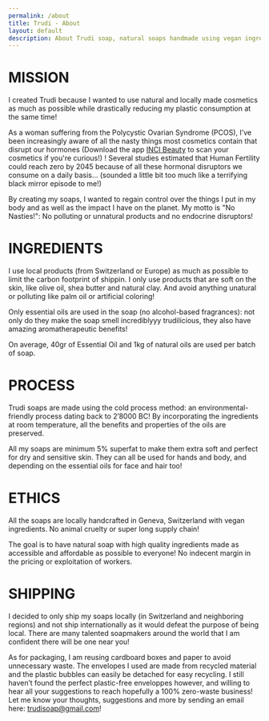 ```yaml
---
permalink: /about
title: Trudi - About
layout: default
description: About Trudi soap, natural soaps handmade using vegan ingredients in Geneva, Switzerland.
---
```

<div class="flex justify-center">
<div class="flex-col p-5 mx-auto max-w-6xl mx-5 md:mx-20">
    <div class="bg-gradient-to-r from-indigo-400 to-pink-400 rounded-2xl text-white p-8 text-center mt-5">
        <h1 class="text-3xl mb-3">MISSION</h1>
        <p class="text-lg">I created Trudi because I wanted to use natural and locally made cosmetics as much as possible while drastically reducing my plastic consumption at the same time!</p>
        <p class="text-lg">As a woman suffering from the Polycystic Ovarian Syndrome (PCOS), I’ve been increasingly aware of all the nasty things most cosmetics contain that disrupt our hormones (Download the app <a href="https://incibeauty.com/" class="font-bold underline">INCI Beauty</a> to scan your cosmetics if you're curious!) ! Several studies estimated that Human Fertility could reach zero by 2045 because of all these hormonal disruptors we consume on a daily basis… (sounded a little bit too much like a terrifying black mirror episode to me!) </p>
        <p class="text-lg"> By creating my soaps, I wanted to regain control over the things I put in my body and as well as the impact I have on the planet. My motto is "No Nasties!":  No polluting or unnatural products and no endocrine disruptors!</p>
    </div>
    <div class="bg-gradient-to-r from-green-400 to-blue-400 rounded-2xl text-white p-8 text-center mt-5">
        <h1 class="text-3xl mb-3">INGREDIENTS</h1>
        <p class="text-lg">I use local products (from Switzerland or Europe) as much as possible to limit the carbon footprint of shippin. I only use products that are soft on the skin, like olive oil, shea butter and natural clay. And avoid anything unatural or polluting like palm oil or artificial coloring!</p>
        <p class="text-lg">Only essential oils are used in the soap (no alcohol-based fragrances): not only do they make the soap smell incrediblyyy trudilicious,  they also have amazing aromatherapeutic benefits! </p>
        <p class="text-lg">On average, 40gr of Essential Oil and 1kg of natural oils are used per batch of soap.</p>
    </div>
    <div class="bg-gradient-to-r from-yellow-300 to-green-400 rounded-2xl text-white p-8 text-center mt-5">
        <h1 class="text-3xl mb-3">PROCESS</h1>
        <p class="text-lg">Trudi soaps are made using the cold process method: an environmental-friendly process dating back to 2’8000 BC!  By incorporating the ingredients at room temperature, all the benefits and properties of the oils are preserved.</p>
        <p class="text-lg">All my soaps are minimum 5% superfat to make them extra soft and perfect for dry and sensitive skin. They can all be used for hands and body, and depending on the essential oils for face and hair too!</p>
    </div>
    <div class="bg-gradient-to-r from-blue-400 to-purple-400 rounded-2xl text-white p-8 text-center mt-5">
        <h1 class="text-3xl mb-3">ETHICS</h1>
        <p class="text-lg">All the soaps are locally handcrafted in Geneva, Switzerland with vegan ingredients. No animal cruelty or super long supply chain!</p>
        <p class="text-lg">The goal is to have natural soap with high quality ingredients made as accessible and affordable as possible to everyone! No indecent margin in the pricing or exploitation of workers.</p>
    </div>
    <div class="bg-gradient-to-r from-red-300 to-yellow-300 rounded-2xl text-white p-8 text-center mt-5">
        <h1 class="text-3xl mb-3">SHIPPING</h1>
        <p class="text-lg">I decided to only ship my soaps locally (in Switzerland and neighboring regions) and not ship internationally as it would defeat the purpose of being local. There are many talented soapmakers around the world that I am confident there will be one near you!</p>
        <p class="text-lg">As for packaging, I am reusing cardboard boxes and paper to avoid unnecessary waste. The envelopes I used are made from recycled material and the plastic bubbles can easily be detached for easy recycling. I still haven’t found the perfect plastic-free enveloppes however, and willing to hear all your suggestions to reach hopefully a 100% zero-waste business! Let me know your thoughts, suggestions and more by sending an email here: <a href="mailto:trudisoap@gmail.com" class="text-bold underline">trudisoap@gmail.com</a>!</p>
    </div>
</div>
</div>
